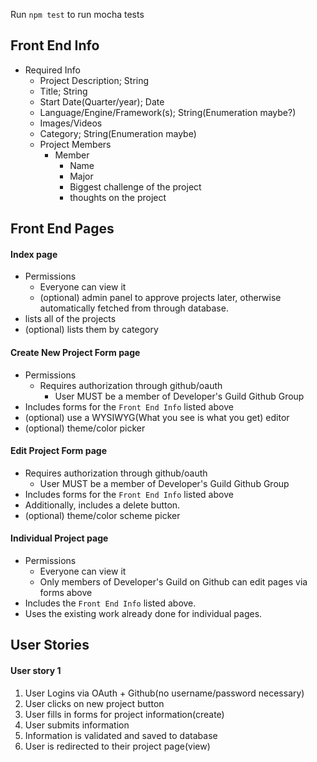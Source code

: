 Run `npm test` to run mocha tests

## Front End Info
* Required Info
  * Project Description; String
  * Title; String
  * Start Date(Quarter/year); Date
  * Language/Engine/Framework(s); String(Enumeration maybe?)
  * Images/Videos
  * Category; String(Enumeration maybe)
  * Project Members
    * Member
      * Name
      * Major
      * Biggest challenge of the project
      * thoughts on the project

## Front End Pages

#### Index page
* Permissions
  * Everyone can view it
  * (optional) admin panel to approve projects later, otherwise automatically
    fetched from through database.
* lists all of the projects
* (optional) lists them by category  

#### Create New Project Form page
* Permissions
  * Requires authorization through github/oauth
    * User MUST be a member of Developer's Guild Github Group
* Includes forms for the `Front End Info` listed above
* (optional) use a WYSIWYG(What you see is what you get) editor
* (optional) theme/color picker  

#### Edit Project Form page  

* Requires authorization through github/oauth
  * User MUST be a member of Developer's Guild Github Group
* Includes forms for the `Front End Info` listed above
* Additionally, includes a delete button.
* (optional) theme/color scheme picker  

#### Individual Project page  

* Permissions
  * Everyone can view it
  * Only members of Developer's Guild on Github can edit pages via forms above
* Includes the `Front End Info` listed above.
* Uses the existing work already done for individual pages.

## User Stories  

#### User story 1
  1. User Logins via OAuth + Github(no username/password necessary)
  2. User clicks on new project button
  3. User fills in forms for project information(create)
  4. User submits information
  5. Information is validated and saved to database
  6. User is redirected to their project page(view)
